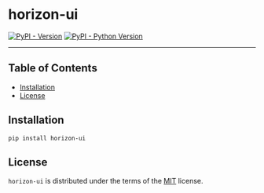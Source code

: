 # horizon-ui

[![PyPI - Version](https://img.shields.io/pypi/v/horizon-ui.svg)](https://pypi.org/project/horizon-ui)
[![PyPI - Python Version](https://img.shields.io/pypi/pyversions/horizon-ui.svg)](https://pypi.org/project/horizon-ui)

-----

## Table of Contents

- [Installation](#installation)
- [License](#license)

## Installation

```console
pip install horizon-ui
```

## License

`horizon-ui` is distributed under the terms of the [MIT](https://spdx.org/licenses/MIT.html) license.
